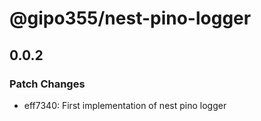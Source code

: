 # @gipo355/nest-pino-logger

## 0.0.2

### Patch Changes

- eff7340: First implementation of nest pino logger

